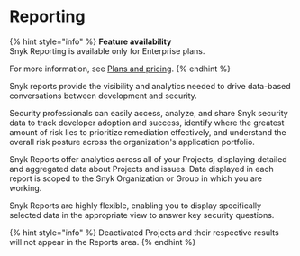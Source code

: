 # Reporting

{% hint style="info" %}
**Feature availability**\
Snyk Reporting is available only for Enterprise plans.

For more information, see [Plans and pricing](https://snyk.io/plans).
{% endhint %}

Snyk reports provide the visibility and analytics needed to drive data-based conversations between development and security.

Security professionals can easily access, analyze, and share Snyk security data to track developer adoption and success, identify where the greatest amount of risk lies to prioritize remediation effectively, and understand the overall risk posture across the organization's application portfolio.

Snyk Reports offer analytics across all of your Projects, displaying detailed and aggregated data about Projects and issues. Data displayed in each report is scoped to the Snyk Organization or Group in which you are working.

Snyk Reports are highly flexible, enabling you to display specifically selected data in the appropriate view to answer key security questions.

{% hint style="info" %}
Deactivated Projects and their respective results will not appear in the Reports area.
{% endhint %}
